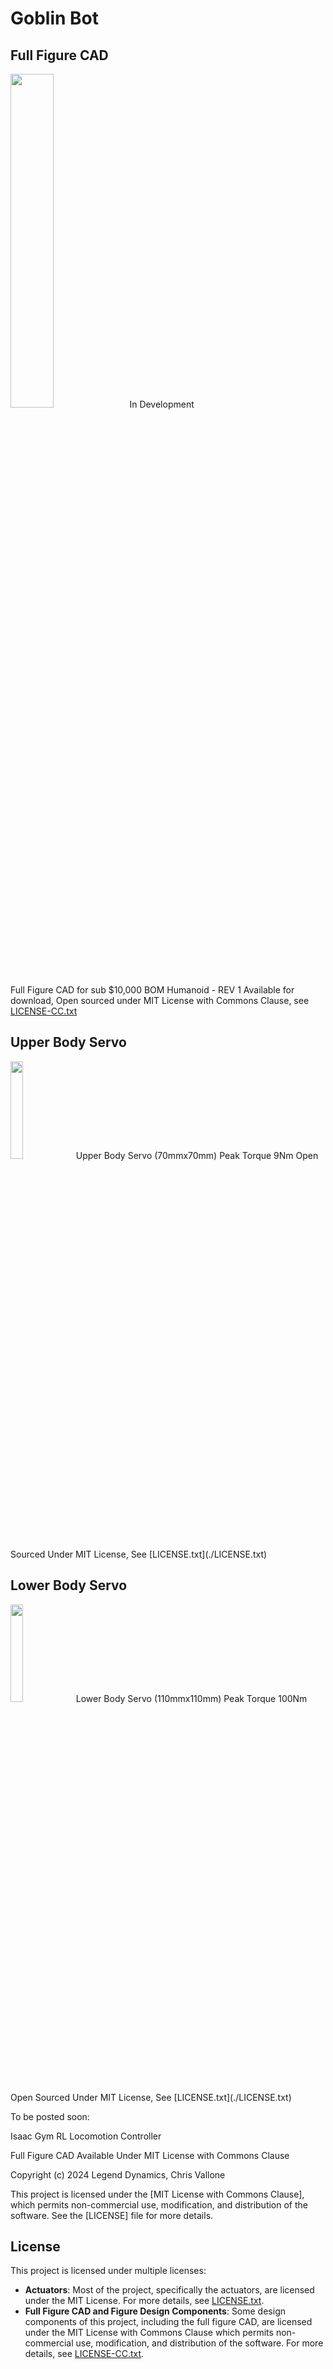 # Goblin Bot

## Full Figure CAD
<img src="https://github.com/chris050200/legend-robot/blob/main/Master-Cross-Section-Latest.JPG" width=37% height=37% />
In Development 

Full Figure CAD for sub $10,000 BOM Humanoid - REV 1 Available for download, Open sourced under MIT License with Commons Clause, see [LICENSE-CC.txt](./LICENSE-CC.txt)

## Upper Body Servo
<img src="https://github.com/chris050200/legend-robot/blob/main/Upper_Body_Servo_70mm.JPG" width=20% height=20% />
Upper Body Servo (70mmx70mm)
Peak Torque 9Nm
Open Sourced Under MIT License, See [LICENSE.txt](./LICENSE.txt)

## Lower Body Servo
<img src="https://github.com/chris050200/legend-robot/blob/main/Lower_Body_Servo_110mmm.JPG" width=20% height=20% />
Lower Body Servo (110mmx110mm)
Peak Torque 100Nm
Open Sourced Under MIT License, See [LICENSE.txt](./LICENSE.txt)

To be posted soon:

Isaac Gym RL Locomotion Controller


Full Figure CAD Available Under
MIT License with Commons Clause

Copyright (c) 2024  Legend Dynamics, Chris Vallone

This project is licensed under the [MIT License with Commons Clause], which permits non-commercial use, modification, and distribution of the software. See the [LICENSE] file for more details.


## License
This project is licensed under multiple licenses:

- **Actuators**: Most of the project, specifically the actuators, are licensed under the MIT License. For more details, see [LICENSE.txt](./LICENSE.txt).
- **Full Figure CAD and Figure Design Components**: Some design components of this project, including the full figure CAD, are licensed under the MIT License with Commons Clause which permits non-commercial use, modification, and distribution of the software. For more details, see [LICENSE-CC.txt](./LICENSE-CC.txt).
